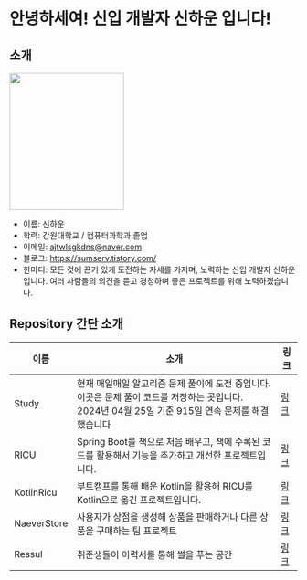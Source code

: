 # 안녕하세여! 신입 개발자 신하운 입니다!

## 소개
<img src="https://github.com/tlsgkdns/tlsgkdns/assets/24753709/502f6bd9-6437-4688-836b-e3c695eb9bdd" width=200 height=240 /><br>
- 이름: 신하운
- 학력: 강원대학교 / 컴퓨터과학과 졸업
- 이메일: ajtwlsgkdns@naver.com <br>
- 블로그: https://sumserv.tistory.com/
- 한마디: 모든 것에 끈기 있게 도전하는 자세를 가지며, 노력하는 신입 개발자 신하운입니다. 여러 사람들의 의견을 듣고 경청하며 좋은 프로젝트를 위해 노력하겠습니다.

## Repository 간단 소개
| 이름 | 소개 | 링크 |
| --- | --- | --- |
| Study | 현재 매일매일 알고리즘 문제 풀이에 도전 중입니다. 이곳은 문제 풀이 코드를 저장하는 곳입니다.<br>2024년 04월 25일 기준 915일 연속 문제를 해결했습니다 | [링크](https://github.com/tlsgkdns/study) |
| RICU | Spring Boot를 책으로 처음 배우고, 책에 수록된 코드를 활용해서 기능을 추가하고 개선한 프로젝트입니다. | [링크](https://github.com/tlsgkdns/ricu) |
| KotlinRicu | 부트캠프를 통해 배운 Kotlin을 활용해 RICU를 Kotlin으로 옮긴 프로젝트입니다. | [링크](https://github.com/tlsgkdns/RicuKotlin) |
| NaeverStore | 사용자가 상점을 생성해 상품을 판매하거나 다른 상품을 구매하는 팀 프로젝트 | [링크](https://github.com/tlsgkdns/NaeverStore) |
| Ressul | 취준생들이 이력서를 통해 썰을 푸는 공간 | [링크](https://github.com/tlsgkdns/Ressul) |
